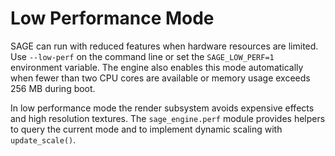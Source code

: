 # Low Performance Mode

SAGE can run with reduced features when hardware resources are limited.
Use `--low-perf` on the command line or set the `SAGE_LOW_PERF=1`
environment variable. The engine also enables this mode automatically
when fewer than two CPU cores are available or memory usage exceeds
256 MB during boot.

In low performance mode the render subsystem avoids expensive effects
and high resolution textures. The `sage_engine.perf` module provides
helpers to query the current mode and to implement dynamic scaling
with `update_scale()`.
